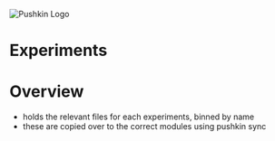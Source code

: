 ![Pushkin Logo](http://i.imgur.com/ncRJMJ5.png)

# Experiments

# Overview
* holds the relevant files for each experiments, binned by name
* these are copied over to the correct modules using pushkin sync
